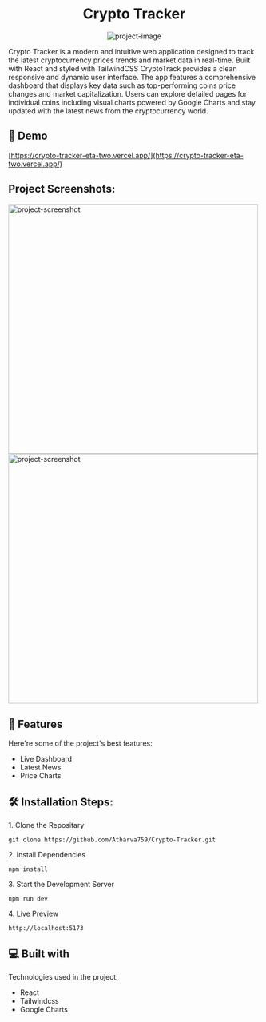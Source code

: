 <h1 align="center" id="title">Crypto Tracker</h1>

<p align="center"><img src="https://socialify.git.ci/Atharva759/Crypto-Tracker/image?custom_language=React&font=Inter&language=1&name=1&owner=1&pattern=Plus&stargazers=1&theme=Light" alt="project-image"></p>

<p id="description">Crypto Tracker is a modern and intuitive web application designed to track the latest cryptocurrency prices trends and market data in real-time. Built with React and styled with TailwindCSS CryptoTrack provides a clean responsive and dynamic user interface. The app features a comprehensive dashboard that displays key data such as top-performing coins price changes and market capitalization. Users can explore detailed pages for individual coins including visual charts powered by Google Charts and stay updated with the latest news from the cryptocurrency world.</p>

<h2>🚀 Demo</h2>

[https://crypto-tracker-eta-two.vercel.app/](https://crypto-tracker-eta-two.vercel.app/)

<h2>Project Screenshots:</h2>

<img src="https://i.postimg.cc/CxkPrPL0/image.png" alt="project-screenshot" width="500" height="500/">

<img src="https://i.postimg.cc/1R7j8VYk/image.pngz" alt="project-screenshot" width="500" height="500/">

  
  
<h2>🧐 Features</h2>

Here're some of the project's best features:

*   Live Dashboard
*   Latest News
*   Price Charts

<h2>🛠️ Installation Steps:</h2>

<p>1. Clone the Repositary</p>

```
git clone https://github.com/Atharva759/Crypto-Tracker.git
```

<p>2. Install Dependencies</p>

```
npm install
```

<p>3. Start the Development Server</p>

```
npm run dev
```

<p>4. Live Preview</p>

```
http://localhost:5173
```

  
  
<h2>💻 Built with</h2>

Technologies used in the project:

*   React
*   Tailwindcss
*   Google Charts